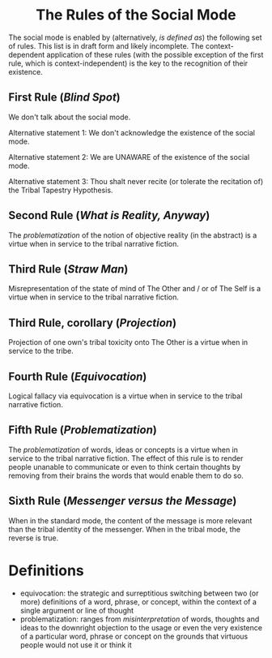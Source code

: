 <h1 align="center" >The Rules of the Social Mode</h1>

The social mode is enabled by (alternatively, *is defined as*) the following set of rules. This list is in draft form and likely incomplete. The context-dependent application of these rules (with the possible exception of the first rule, which is context-independent) is the key to the recognition of their existence.

## First Rule (_Blind Spot_)

We don't talk about the social mode.

Alternative statement 1: We don't acknowledge the existence of the social mode.

Alternative statement 2: We are UNAWARE of the existence of the social mode.

Alternative statement 3: Thou shalt never recite (or tolerate the recitation of) the Tribal Tapestry Hypothesis.

## Second Rule (_What is Reality, Anyway_)

The *problematization* of the notion of objective reality (in the abstract) is a virtue when in service to the tribal narrative fiction.

## Third Rule (_Straw Man_)

Misrepresentation of the state of mind of The Other and / or of The Self is a virtue when in service to the tribal narrative fiction.

## Third Rule, corollary (_Projection_)

Projection of one own's tribal toxicity onto The Other is a virtue when in service to the tribe.

## Fourth Rule (_Equivocation_)

Logical fallacy via equivocation is a virtue when in service to the tribal narrative fiction.

## Fifth Rule (_Problematization_)

The *problematization* of words, ideas or concepts is a virtue when in service to the tribal narrative fiction. The effect of this rule is to render people unanable to communicate or even to think certain thoughts by removing from their brains the words that would enable them to do so.

## Sixth Rule (_Messenger versus the Message_)

When in the standard mode, the content of the message is more relevant than the tribal identity of the messenger. When in the tribal mode, the reverse is true.

# Definitions

- equivocation: the strategic and surreptitious switching between two (or more) definitions of a word, phrase, or concept, within the context of a single argument or line of thought
- problematization: ranges from *misinterpretation* of words, thoughts and ideas to the downright objection to the usage or even the very existence of a particular word, phrase or concept on the grounds that virtuous people would not use it or think it
